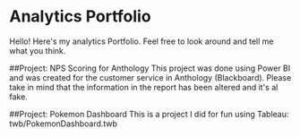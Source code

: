 # Analytics Portfolio
Hello! Here's my analytics Portfolio. Feel free to look around and tell me what you think.

##Project: NPS Scoring for Anthology
This project was done using Power BI and was created for the customer service in Anthology (Blackboard). Please take in mind that the information in the report has been altered and it's al fake.

##Project: Pokemon Dashboard
This is a project I did for fun using Tableau: twb/PokemonDashboard.twb
